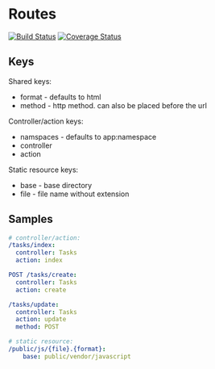 # Routes

[![Build Status](https://travis-ci.org/minond/Http.png?branch=master)](https://travis-ci.org/minond/Http)
[![Coverage Status](https://coveralls.io/repos/minond/Http/badge.png?branch=master)](https://coveralls.io/r/minond/Http?branch=master)

## Keys

Shared keys:
* format - defaults to html
* method - http method. can also be placed before the url

Controller/action keys:
* namspaces - defaults to app:namespace
* controller
* action

Static resource keys:
* base - base directory
* file - file name without extension

## Samples

```yaml
# controller/action:
/tasks/index:
  controller: Tasks
  action: index

POST /tasks/create:
  controller: Tasks
  action: create

/tasks/update:
  controller: Tasks
  action: update
  method: POST

# static resource:
/public/js/{file}.{format}:
    base: public/vendor/javascript
```

